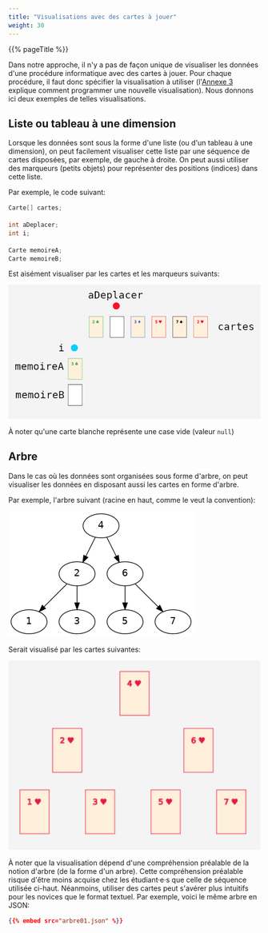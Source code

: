 ```yaml
---
title: "Visualisations avec des cartes à jouer"
weight: 30
---
```


{{% pageTitle %}}

Dans notre approche, il n'y a pas de façon unique de visualiser les données d'une procédure informatique avec des cartes à jouer.
Pour chaque procédure, il faut donc spécifier la visualisation à utiliser (l'<a href="/annexes/annexe_programmer_exemple/">Annexe 3</a> explique comment programmer une nouvelle visualisation).
Nous donnons ici deux exemples de telles visualisations.

## Liste ou tableau à une dimension

Lorsque les données sont sous la forme d'une liste (ou d'un tableau à une dimension), on peut facilement visualiser cette liste 
par une séquence de cartes disposées, par exemple, de gauche à droite.
On peut aussi utiliser des marqueurs (petits objets) pour représenter des positions (indices) dans cette liste.

Par exemple, le code suivant:

```java
Carte[] cartes;

int aDeplacer;
int i;

Carte memoireA;
Carte memoireB;
```

Est aisément visualiser par les cartes et les marqueurs suivants:

<img class="figure" src="visualisation.png"/>

À noter qu'une carte blanche représente une case vide (valeur `null`)

## Arbre

Dans le cas où les données sont organisées sous forme d'arbre, on peut visualiser les données en disposant aussi les cartes en forme d'arbre.

Par exemple, l'arbre suivant (racine en haut, comme le veut la convention):

<img src="arbre01.png"/>

Serait visualisé par les cartes suivantes:

<img src="arbre01_cartes.png"/>

À noter que la visualisation dépend d'une compréhension préalable de la notion d'arbre (de la forme d'un arbre).
Cette compréhension préalable risque d'être moins acquise chez les étudiant·e·s que celle de séquence utilisée ci-haut.
Néanmoins, utiliser des cartes peut s'avérer plus intuitifs pour les novices que le format textuel.
Par exemple, voici le même arbre en JSON:

```json
{{% embed src="arbre01.json" %}}
```



        

